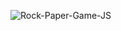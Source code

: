 ![Rock-Paper-Game-JS](https://socialify.git.ci/anas20023/Rock-Paper-Game-JS/image?description=1&forks=1&issues=1&language=1&name=1&owner=1&pulls=1&stargazers=1&theme=Light)
